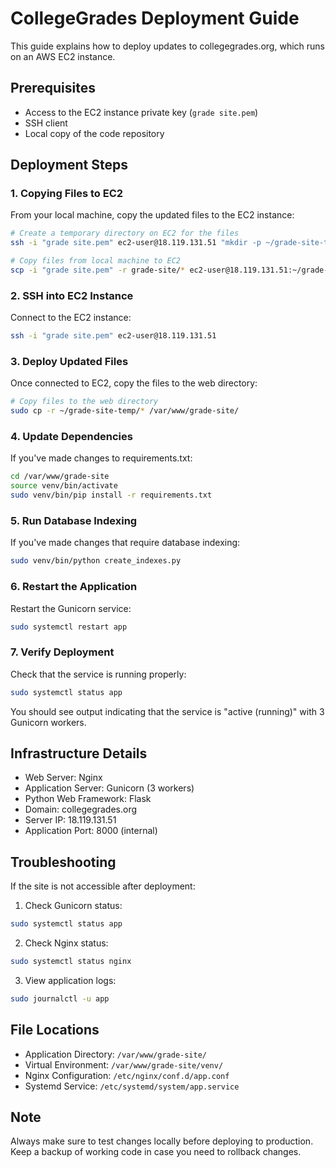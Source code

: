# CollegeGrades Deployment Guide

This guide explains how to deploy updates to collegegrades.org, which runs on an AWS EC2 instance.

## Prerequisites

- Access to the EC2 instance private key (`grade site.pem`)
- SSH client
- Local copy of the code repository

## Deployment Steps

### 1. Copying Files to EC2

From your local machine, copy the updated files to the EC2 instance:

```bash
# Create a temporary directory on EC2 for the files
ssh -i "grade site.pem" ec2-user@18.119.131.51 "mkdir -p ~/grade-site-temp"

# Copy files from local machine to EC2
scp -i "grade site.pem" -r grade-site/* ec2-user@18.119.131.51:~/grade-site-temp/
```

### 2. SSH into EC2 Instance

Connect to the EC2 instance:

```bash
ssh -i "grade site.pem" ec2-user@18.119.131.51
```

### 3. Deploy Updated Files

Once connected to EC2, copy the files to the web directory:

```bash
# Copy files to the web directory
sudo cp -r ~/grade-site-temp/* /var/www/grade-site/
```

### 4. Update Dependencies

If you've made changes to requirements.txt:

```bash
cd /var/www/grade-site
source venv/bin/activate
sudo venv/bin/pip install -r requirements.txt
```

### 5. Run Database Indexing

If you've made changes that require database indexing:

```bash
sudo venv/bin/python create_indexes.py
```

### 6. Restart the Application

Restart the Gunicorn service:

```bash
sudo systemctl restart app
```

### 7. Verify Deployment

Check that the service is running properly:

```bash
sudo systemctl status app
```

You should see output indicating that the service is "active (running)" with 3 Gunicorn workers.

## Infrastructure Details

- Web Server: Nginx
- Application Server: Gunicorn (3 workers)
- Python Web Framework: Flask
- Domain: collegegrades.org
- Server IP: 18.119.131.51
- Application Port: 8000 (internal)

## Troubleshooting

If the site is not accessible after deployment:

1. Check Gunicorn status:
```bash
sudo systemctl status app
```

2. Check Nginx status:
```bash
sudo systemctl status nginx
```

3. View application logs:
```bash
sudo journalctl -u app
```

## File Locations

- Application Directory: `/var/www/grade-site/`
- Virtual Environment: `/var/www/grade-site/venv/`
- Nginx Configuration: `/etc/nginx/conf.d/app.conf`
- Systemd Service: `/etc/systemd/system/app.service`

## Note

Always make sure to test changes locally before deploying to production. Keep a backup of working code in case you need to rollback changes.